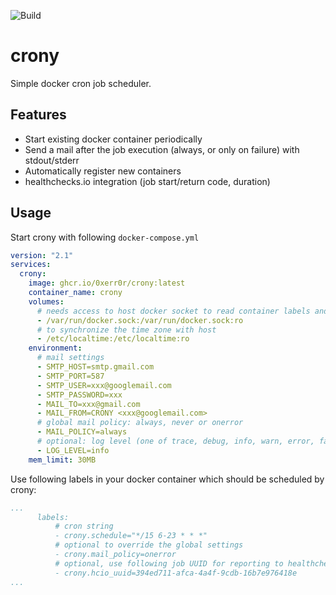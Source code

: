 ![Build](https://github.com/0xERR0R/crony/workflows/Build/badge.svg)

# crony

Simple docker cron job scheduler.

## Features

- Start existing docker container periodically
- Send a mail after the job execution (always, or only on failure) with stdout/stderr
- Automatically register new containers
- healthchecks.io integration (job start/return code, duration)

## Usage

Start crony with following `docker-compose.yml`

```yaml
version: "2.1"
services:
  crony:
    image: ghcr.io/0xerr0r/crony:latest
    container_name: crony
    volumes:
      # needs access to host docker socket to read container labels and start job containers
      - /var/run/docker.sock:/var/run/docker.sock:ro
      # to synchronize the time zone with host
      - /etc/localtime:/etc/localtime:ro
    environment:
      # mail settings
      - SMTP_HOST=smtp.gmail.com 
      - SMTP_PORT=587
      - SMTP_USER=xxx@googlemail.com
      - SMTP_PASSWORD=xxx
      - MAIL_TO=xxx@gmail.com
      - MAIL_FROM=CRONY <xxx@googlemail.com>
      # global mail policy: always, never or onerror
      - MAIL_POLICY=always
      # optional: log level (one of trace, debug, info, warn, error, fatal), info is default if not set
      - LOG_LEVEL=info
    mem_limit: 30MB
```


Use following labels in your docker container which should be scheduled by crony:

```yaml
...
      labels:
          # cron string
          - crony.schedule="*/15 6-23 * * *"
          # optional to override the global settings
          - crony.mail_policy=onerror
          # optional, use following job UUID for reporting to healthcheck.io
          - crony.hcio_uuid=394ed711-afca-4a4f-9cdb-16b7e976418e
...
```